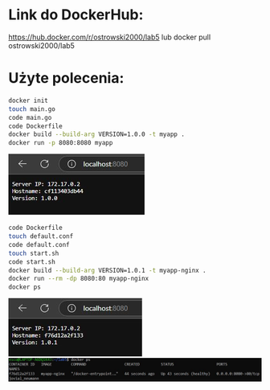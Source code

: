 # Link do DockerHub:
https://hub.docker.com/r/ostrowski2000/lab5 lub docker pull ostrowski2000/lab5

# Użyte polecenia:
```bash
docker init
touch main.go
code main.go
code Dockerfile
docker build --build-arg VERSION=1.0.0 -t myapp .
docker run -p 8080:8080 myapp
```
![Wynik działania kontenera](./img/etap1.JPG)
```bash
code Dockerfile
touch default.conf
code default.conf
touch start.sh
code start.sh
docker build --build-arg VERSION=1.0.1 -t myapp-nginx .
docker run --rm -dp 8080:80 myapp-nginx
docker ps
```
![Wynik działania kontenera](./img/etap2.JPG)
![HEALTHCHECK](./img/ps.JPG)